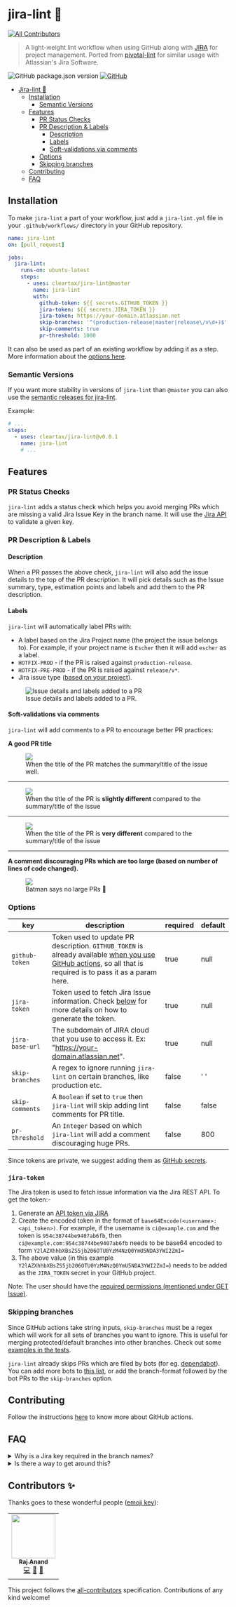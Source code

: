 # jira-lint 🧹
<!-- ALL-CONTRIBUTORS-BADGE:START - Do not remove or modify this section -->
[![All Contributors](https://img.shields.io/badge/all_contributors-1-orange.svg?style=flat-square)](#contributors-)
<!-- ALL-CONTRIBUTORS-BADGE:END -->

> A light-weight lint workflow when using GitHub along with [JIRA][jira] for project management.
Ported from [pivotal-lint](https://github.com/ClearTax/pivotal-lint/) for similar usage with Atlassian's Jira Software.

![GitHub package.json version](https://img.shields.io/github/package-json/v/cleartax/jira-lint?style=flat-square)
[![GitHub](https://img.shields.io/github/license/cleartax/jira-lint?style=flat-square)](https://github.com/cleartax/jira-lint/blob/master/LICENSE.md)

<!-- toc -->

- [Jira-lint 🧹](#jira-lint-%f0%9f%a7%b9)
  - [Installation](#installation)
    - [Semantic Versions](#semantic-versions)
  - [Features](#features)
    - [PR Status Checks](#pr-status-checks)
    - [PR Description & Labels](#pr-description--labels)
      - [Description](#description)
      - [Labels](#labels)
      - [Soft-validations via comments](#soft-validations-via-comments)
    - [Options](#options)
    - [Skipping branches](#skipping-branches)
  - [Contributing](#contributing)
  - [FAQ](#faq)

<!-- tocstop -->

## Installation

To make `jira-lint` a part of your workflow, just add a `jira-lint.yml` file in your `.github/workflows/` directory in your GitHub repository.

```yml
name: jira-lint
on: [pull_request]

jobs:
  jira-lint:
    runs-on: ubuntu-latest
    steps:
      - uses: cleartax/jira-lint@master
        name: jira-lint
        with:
          github-token: ${{ secrets.GITHUB_TOKEN }}
          jira-token: ${{ secrets.JIRA_TOKEN }}
          jira-token: https://your-domain.atlassian.net
          skip-branches: '^(production-release|master|release\/v\d+)$'
          skip-comments: true
          pr-threshold: 1000
```

It can also be used as part of an existing workflow by adding it as a step. More information about the [options here](#options).

### Semantic Versions

If you want more stability in versions of `jira-lint` than `@master` you can also use the [semantic releases for jira-lint](https://github.com/cleartax/jira-lint/releases).

Example:

```yaml
# ...
steps:
  - uses: cleartax/jira-lint@v0.0.1
    name: jira-lint
    # ...
```

## Features

### PR Status Checks

`jira-lint` adds a status check which helps you avoid merging PRs which are missing a valid Jira Issue Key in the branch name. It will use the [Jira API](https://developer.atlassian.com/cloud/jira/platform/rest/v3/) to validate a given key.

### PR Description & Labels

#### Description

When a PR passes the above check, `jira-lint` will also add the issue details to the top of the PR description. It will pick details such as the Issue summary, type, estimation points and labels and add them to the PR description.

#### Labels

`jira-lint` will automatically label PRs with:

- A label based on the Jira Project name (the project the issue belongs to). For example, if your project name is `Escher` then it will add `escher` as a label.
- `HOTFIX-PROD` - if the PR is raised against `production-release`.
- `HOTFIX-PRE-PROD` - if the PR is raised against `release/v*`.
- Jira issue type ([based on your project](https://confluence.atlassian.com/adminjiracloud/issue-types-844500742.html)).

<figure>
 <img src="https://assets1.cleartax-cdn.com/cleargst-frontend/misc/1580891341_jira_lint.png" alt="Issue details and labels added to a PR" />
 <figcaption>
 Issue details and labels added to a PR.
 </figcaption>
</figure>

#### Soft-validations via comments

`jira-lint` will add comments to a PR to encourage better PR practices:

**A good PR title**

<figure>
  <img src="https://user-images.githubusercontent.com/6426069/69525276-c6e62b80-0f8d-11ea-9db4-23d524b5276c.png" />
  <figcaption>When the title of the PR matches the summary/title of the issue well.</figcaption>
</figure>

---

<figure>
  <img src="https://user-images.githubusercontent.com/6426069/69480647-6a6cfa00-0e2f-11ea-8750-4294f686dac7.png" />
  <figcaption>When the title of the PR is <strong>slightly different</strong> compared to the summary/title of the issue</figcaption>
</figure>

---

<figure>
  <img src="https://user-images.githubusercontent.com/6426069/69526103-7243b000-0f8f-11ea-9deb-acb8cbb6610b.png" />
  <figcaption>When the title of the PR is <strong>very different</strong>  compared to the summary/title of the issue</figcaption>
</figure>

---

**A comment discouraging PRs which are too large (based on number of lines of code changed).**

<figure>
  <img src="https://user-images.githubusercontent.com/6426069/69480043-e06e6280-0e29-11ea-8e24-173355c304dd.png" />
  <figcaption>Batman says no large PRs 🦇</figcaption>
</figure>

### Options

| key             | description                                                                                                                                                                                                                                                                                                        | required | default |
| --------------- | ------------------------------------------------------------------------------------------------------------------------------------------------------------------------------------------------------------------------------------------------------------------------------------------------------------------ | -------- | ------- |
| `github-token`  | Token used to update PR description. `GITHUB_TOKEN` is already available [when you use GitHub actions](https://help.github.com/en/actions/automating-your-workflow-with-github-actions/authenticating-with-the-github_token#about-the-github_token-secret), so all that is required is to pass it as a param here. | true     | null    |
| `jira-token`    | Token used to fetch Jira Issue information.  Check [below](#jira-token) for more details on how to generate the token.                                                                                                          | true     | null    |
| `jira-base-url` | The subdomain of JIRA cloud that you use to access it. Ex: "https://your-domain.atlassian.net".                                                                                                                                                                                                                    | true     | null    |
| `skip-branches` | A regex to ignore running `jira-lint` on certain branches, like production etc.                                                                                                                                                                                                                                    | false    | ' '     |
| `skip-comments` | A `Boolean` if set to `true` then `jira-lint` will skip adding lint comments for PR title.                                                                                                                                                                                                                         | false    | false   |
| `pr-threshold`  | An `Integer` based on which `jira-lint` will add a comment discouraging huge PRs.                                                                                                                                                                                                                                  | false    | 800     |

Since tokens are private, we suggest adding them as [GitHub secrets](https://help.github.com/en/actions/automating-your-workflow-with-github-actions/creating-and-using-encrypted-secrets).

### `jira-token`

The Jira token is used to fetch issue information via the Jira REST API. To get the token:-
1. Generate an [API token via JIRA](https://confluence.atlassian.com/cloud/api-tokens-938839638.html)
2. Create the encoded token in the format of `base64Encode(<username>:<api_token>)`.
   For example, if the username is `ci@example.com` and the token is `954c38744be9407ab6fb`, then `ci@example.com:954c38744be9407ab6fb` needs to be base64 encoded to form `Y2lAZXhhbXBsZS5jb206OTU0YzM4NzQ0YmU5NDA3YWI2ZmI=`
3. The above value (in this example `Y2lAZXhhbXBsZS5jb206OTU0YzM4NzQ0YmU5NDA3YWI2ZmI=`) needs to be added as the `JIRA_TOKEN` secret in your GitHub project.

Note: The user should have the [required permissions (mentioned under GET Issue)](https://developer.atlassian.com/cloud/jira/platform/rest/v3/?utm_source=%2Fcloud%2Fjira%2Fplatform%2Frest%2F&utm_medium=302#api-rest-api-3-issue-issueIdOrKey-get).

### Skipping branches

Since GitHub actions take string inputs, `skip-branches` must be a regex which will work for all sets of branches you want to ignore. This is useful for merging protected/default branches into other branches. Check out some [examples in the tests](https://github.com/ClearTax/jira-lint/blob/08a47ab7a6e2bc235c9e34da1d14eacf9d810bd1/__tests__/utils.test.ts#L33-L44).

`jira-lint` already skips PRs which are filed by bots (for eg. [dependabot](https://github.com/marketplace/dependabot-preview)). You can add more bots to [this list](https://github.com/ClearTax/jira-lint/blob/08a47ab7a6e2bc235c9e34da1d14eacf9d810bd1/src/constants.ts#L4), or add the branch-format followed by the bot PRs to the `skip-branches` option.

## Contributing

Follow the instructions [here](https://help.github.com/en/articles/creating-a-javascript-action#commit-and-push-your-action-to-github) to know more about GitHub actions.

## FAQ

<details>
  <summary>Why is a Jira key required in the branch names?</summary>

The key is required in order to:

- Automate change-logs and release notes ⚙️.
- Automate alerts to QA/Product teams and other external stake-holders 🔊.
- Help us retrospect the sprint progress 📈.

</details>

<details>
  <summary>Is there a way to get around this?</summary>
  Nope 🙅

</details>

[jira]: https://www.atlassian.com/software/jira

## Contributors ✨

Thanks goes to these wonderful people ([emoji key](https://allcontributors.org/docs/en/emoji-key)):

<!-- ALL-CONTRIBUTORS-LIST:START - Do not remove or modify this section -->
<!-- prettier-ignore-start -->
<!-- markdownlint-disable -->
<table>
  <tr>
    <td align="center"><a href="http://hacktivist.in"><img src="https://avatars3.githubusercontent.com/u/4851763?v=4" width="100px;" alt=""/><br /><sub><b>Raj Anand</b></sub></a><br /><a href="https://github.com/ClearTax/jira-lint/commits?author=rajanand02" title="Code">💻</a> <a href="https://github.com/ClearTax/jira-lint/pulls?q=is%3Apr+reviewed-by%3Arajanand02" title="Reviewed Pull Requests">👀</a> <a href="#ideas-rajanand02" title="Ideas, Planning, & Feedback">🤔</a></td>
  </tr>
</table>

<!-- markdownlint-enable -->
<!-- prettier-ignore-end -->
<!-- ALL-CONTRIBUTORS-LIST:END -->

This project follows the [all-contributors](https://github.com/all-contributors/all-contributors) specification. Contributions of any kind welcome!